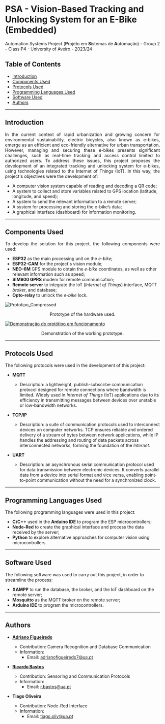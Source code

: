 # PSA - Vision-Based Tracking and Unlocking System for an E-Bike (Embedded)

Automation Systems Project (**P**rojeto em **S**istemas de **A**utomação) - Group 2 - Class P4 - University of Aveiro - 2023/24

## Table of Contents

- [Introduction](#introduction)
- [Components Used](#components-used)
- [Protocols Used](#protocols-used)
- [Programming Languages Used](#programming-languages-used)
- [Software Used](#software-used)
- [Authors](#authors)



---
## Introduction

<p align="justify">
In the current context of rapid urbanization and growing concern for environmental sustainability, electric bicycles, also known as e-bikes, emerge as an efficient and eco-friendly alternative for urban transportation. However, managing and securing these e-bikes presents significant challenges, such as real-time tracking and access control limited to authorized users. To address these issues, this project proposes the development of an integrated tracking and unlocking system for e-bikes, using technologies related to the Internet of Things (IoT). In this way, the project's objectives were the development of:</p>

- A computer vision system capable of reading and decoding a QR code;
- A system to collect and store variables related to GPS location (latitude, longitude, and speed);
- A system to send the relevant information to a remote server;
- A system for processing and storing the e-bike’s data;
- A graphical interface (dashboard) for information monitoring.

---
## Components Used

<p align="justify">
To develop the solution for this project, the following components were used:</p>

- **ESP32** as the main processing unit on the _e-bike_;
- **ESP32-CAM** for the project's vision module;
- **NEO-6M** GPS module to obtain the _e-bike_ coordinates, as well as other relevant information such as speed;
- **SIM900 GPRS** modem for remote communication;
- **Remote server** to integrate the IoT (_Internet of Things_) interface, MQTT _broker_, and database;
- **Opto-relay** to unlock the _e-bike_ lock.


![Prototipo_Compressed](https://github.com/RBastos36/PSA-eBike-Project/assets/145439743/723f937c-b5d7-47ad-88e4-f71a5076ce88)

<p align="center">
Prototype of the hardware used.
</p>

[![Demonstração do protótipo em funcionamento](https://img.youtube.com/vi/8IhwF9_wa2A/0.jpg)](https://www.youtube.com/watch?v=8IhwF9_wa2A)
<p align="center">
Demonstration of the working prototype.
</p>


---
## Protocols Used

The following protocols were used in the development of this project:

- **MQTT**
  - Description: a lightweight, publish-subscribe communication protocol designed for remote connections where bandwidth is limited. Widely used in *Internet of Things* (IoT) applications due to its efficiency in transmitting messages between devices over unstable or low-bandwidth networks.

- **TCP/IP**
  - Description: a suite of communication protocols used to interconnect devices on computer networks. TCP ensures reliable and ordered delivery of a stream of bytes between network applications, while IP handles the addressing and routing of data packets across interconnected networks, forming the foundation of the *Internet*.

- **UART**
  - Description: an asynchronous serial communication protocol used for data transmission between electronic devices. It converts parallel data from a device into serial format and vice versa, enabling point-to-point communication without the need for a synchronized clock.


---
## Programming Languages Used

The following programming languages were used in this project:

- **C/C++** used in the **Arduino IDE** to program the ESP microcontrollers;
- **Node-Red** to create the graphical interface and process the data received by the server;
- **Python** to explore alternative approaches for computer vision using microcontrollers.


---
## Software Used

The following software was used to carry out this project, in order to streamline the process:

- **XAMPP** to run the database, the broker, and the IoT dashboard on the remote server;
- **Mosquitto** as the MQTT broker on the remote server;
- **Arduino IDE** to program the microcontrollers.

---
## Authors

- **[Adriano Figueiredo](https://github.com/AdrianoFF10)**
  - Contribution: Camera Recognition and Database Communication
  - Information:
    - Email: adrianofigueiredo7@ua.pt

- **[Ricardo Bastos](https://github.com/RBastos36)**
  - Contribution: Sensoring and Communication Protocols
  - Information:
    - Email: r.bastos@ua.pt
   
- **Tiago Oliveira**
  - Contribution: Node-Red Interface
  - Information:
    - Email: tiago.oliv@ua.pt
